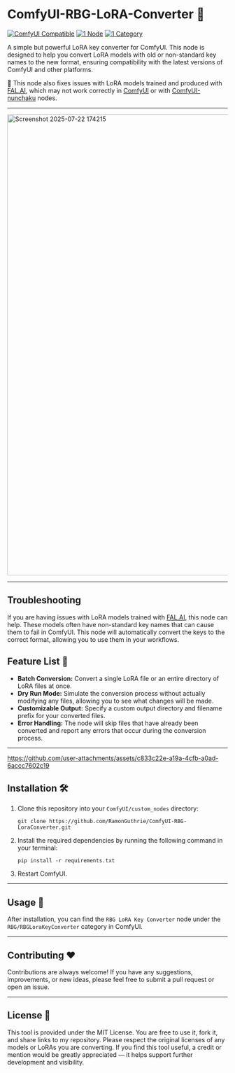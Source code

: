 # ComfyUI-RBG-LoRA-Converter 🔑

[![ComfyUI Compatible](https://img.shields.io/badge/ComfyUI-Compatible-blue?style=for-the-badge)](https://github.com/comfyanonymous/ComfyUI)
[![1 Node](https://img.shields.io/badge/Nodes-1-green?style=for-the-badge)](https://github.com/RamonGuthrie/ComfyUI-RBG-LoraConverter)
[![1 Category](https://img.shields.io/badge/Categories-1-orange?style=for-the-badge)](https://github.com/RamonGuthrie/ComfyUI-RBG-LoraConverter)

A simple but powerful LoRA key converter for ComfyUI. This node is designed to help you convert LoRA models with old or non-standard key names to the new format, ensuring compatibility with the latest versions of ComfyUI and other platforms.

📝 This node also fixes issues with LoRA models trained and produced with [FAL.AI](https://fal.ai), which may not work correctly in [ComfyUI](https://github.com/comfyanonymous/ComfyUI) or with [ComfyUI-nunchaku](https://github.com/nunchaku-tech/ComfyUI-nunchaku) nodes.

***
<img width="1841" height="1054" alt="Screenshot 2025-07-22 174215" src="https://github.com/user-attachments/assets/4394f507-f060-4c97-ae10-609030c0a22e" />

***
## Troubleshooting

If you are having issues with LoRA models trained with [FAL.AI](https://fal.ai), this node can help. These models often have non-standard key names that can cause them to fail in ComfyUI. This node will automatically convert the keys to the correct format, allowing you to use them in your workflows.

## Feature List 🚀

*   **Batch Conversion:** Convert a single LoRA file or an entire directory of LoRA files at once.
*   **Dry Run Mode:** Simulate the conversion process without actually modifying any files, allowing you to see what changes will be made.
*   **Customizable Output:** Specify a custom output directory and filename prefix for your converted files.
*   **Error Handling:** The node will skip files that have already been converted and report any errors that occur during the conversion process.

***


https://github.com/user-attachments/assets/c833c22e-a19a-4cfb-a0ad-6accc7602c19


## Installation 🛠️

1.  Clone this repository into your `ComfyUI/custom_nodes` directory:
    ```
    git clone https://github.com/RamonGuthrie/ComfyUI-RBG-LoraConverter.git
    ```
2.  Install the required dependencies by running the following command in your terminal:
    ```
    pip install -r requirements.txt
    ```
3.  Restart ComfyUI.

***

## Usage 🚀

After installation, you can find the `RBG LoRA Key Converter` node under the `RBG/RBGLoraKeyConverter` category in ComfyUI.

***

## Contributing ❤️

Contributions are always welcome! If you have any suggestions, improvements, or new ideas, please feel free to submit a pull request or open an issue.

***

## License 📜

This tool is provided under the MIT License. You are free to use it, fork it, and share links to my repository. Please respect the original licenses of any models or LoRAs you are converting. If you find this tool useful, a credit or mention would be greatly appreciated — it helps support further development and visibility.
